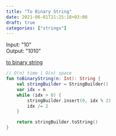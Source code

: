 ```yaml
---
title: "To Binary String"
date: 2021-06-01T21:25:18+03:00
draft: true
categories: ["strings"]
---
```


Input: "10" \
Output: "1010"

[to binary string](https://github.com/solairerove/algs4-leprosorium/blob/master/src/main/kotlin/com/github/solairerove/algs4/leprosorium/strings/ToBinaryString.kt)

```kotlin
// O(n) time | O(n) space
fun toBinaryString(n: Int): String {
    val stringBuilder = StringBuilder()
    var idx = n
    while (idx > 0) {
        stringBuilder.insert(0, idx % 2)
        idx /= 2
    }

    return stringBuilder.toString()
}
```
